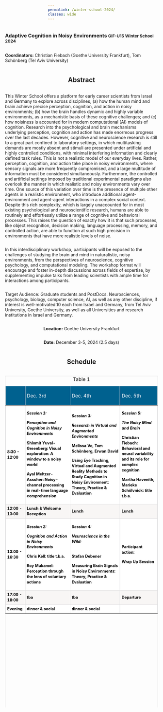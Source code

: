 ```yaml
---
permalink: /winter-school-2024/
classes: wide
---
```


<style>
  body {
	display: flex;
	align-items: center;
	justify-content: center;
	flex-direction: column;
	min-height: 100vh;
	padding: 4rem 0;
	font-family: -system-ui, -apple-system, BlinkMacSystemFont, sans-serif;
}

table {
	width: 100%;
	max-width: 50rem;
	
	tr:nth-child(even) th {
		color: #ccc;
		font-weight: normal;
	}
	
	th,
	td {
		padding: 0.5rem 1rem;
	}
	
	th {
		font-weight: normal;
		border-top: thin dotted #ccc;
	}
	
	td {
		font-size: 0.8rem;
		font-weight: bold;
		line-height: 1.4;
		border-radius: 0.2rem;
		transition: opacity 0.3s ease;
	}
	
	td > span {
		font-size: 0.8em;
		font-weight: normal;
		display: block;
		width: 100%;
	}
}

.stage-earth {background-color: #FFA726};
.stage-mercury {background-color: #9CCC65};
.stage-venus {background-color: #FF8A65};
.stage-mars {background-color: #B3E5FC};
.stage-jupiter {background-color: #81D4FA};
.stage-saturn {background-color: #26C6DA};
</style>

<h3>Adaptive Cognition in Noisy Environments <small class="text-muted"> GIF-U15 Winter School 2024  </small> </h3>

<b>Coordinators:</b>	Christian Fiebach (Goethe University Frankfurt), 
Tom Schönberg (Tel Aviv University) 

<h2>Abstract </h2>

This Winter School offers a platform for early career scientists from Israel and Germany to explore across disciplines, (a) how the human mind and brain achieve precise perception, cognition, and action in noisy environments; (b) how the brain handles dynamic and highly variable environments, as a mechanistic basis of these cognitive challenges; and (c) how noisiness is accounted for in modern computational (AI) models of cognition. Research into the psychological and brain mechanisms underlying perception, cognition and action has made enormous progress over the last decades. However, cognitive and neuroscience research is still to a great part confined to laboratory settings, in which multitasking demands are mostly absent and stimuli are presented under artificial and highly controlled conditions, with minimal interfering information and clearly defined task rules. This is not a realistic model of our everyday lives. Rather, perception, cognition, and action take place in noisy environments, where sensory signals are more frequently compromised, and a large multitude of information must be considered simultaneously. Furthermore, the controlled and artificial settings imposed by traditional experimental paradigms also overlook the manner in which realistic and noisy environments vary over time. One source of this variation over time is the presence of multiple other agents in a realistic environment, who introduce additional agent-environment and agent-agent interactions in a complex social context. Despite this rich complexity, which is largely unaccounted for in most existing psychological and neuroscientific research, humans are able to routinely and effortlessly utilize a range of cognitive and behavioral processes. This raises the question of exactly how it is that such processes, like object recognition, decision making, language processing, memory, and controlled action, are able to function at such high precision in environments that have more realistic levels of noise.

In this interdisciplinary workshop, participants will be exposed to the challenges of studying the brain and mind in naturalistic, noisy environments, from the perspectives of neuroscience, cognitive psychology, and computational modeling. The workshop format will encourage and foster in-depth discussions across fields of expertise, by supplementing impulse talks from leading scientists with ample time for interactions among participants.

Target Audience: Graduate students and PostDocs. Neurosciences, psychology, biology, computer science, AI, as well as any other discipline, if interest is well-motivated.10 each from Israel and Germany, from Tel Aviv University, Goethe University, as well as all Universities and research institutions in Israel and Germany. 

<b>Location:</b> Goethe University Frankfurt	

<b>Date:</b> December 3-5, 2024 (2.5 days)


<h2> Schedule </h2>

<style>
.schedule {
    overflow: auto;
    width: 100%;
}
.schedule table {
    border: 1px groove #dededf;
    height: 100%;
    width: 100%;
    table-layout: fixed;
    border-collapse: collapse;
    border-spacing: 1px;
    text-align: left;
}
.schedule caption {
    caption-side: top;
    text-align: center;
}
.schedule th {
    border: 1px groove #dededf;
    background-color: #00618f;
    color: #ffffff;
    padding: 5px;
}
.schedule td {
    border: 1px groove #dededf;
    padding: 5px;
}
.schedule tr:nth-child(even) td {
    background-color: #f8f6f5;
    color: #000000;
}
.schedule tr:nth-child(odd) td {
    background-color: #ffffff;
    color: #000000;
}
</style>

<div class="schedule" role="region" tabindex="0">
<table>
    <caption>Table 1</caption>
    <thead>
        <tr>
            <th><br></th>
            <th>
                <p>Dec. 3rd</p>
            </th>
            <th>
                <p>Dec. 4th</p>
            </th>
            <th>Dec. 5th</th>
        </tr>
    </thead>
    <tbody>
        <tr>
            <td>
                <div><b>8:30 - 12:00</b></div>
            </td>
            <td>
                <p><b><i>Session 1: </i></b></p>
                <p><b><i>Perception and Cognition in Noisy Environments</i></b></p>
                <p>Shlomit Yuval-Greenberg: Visual exploration: A window to a noisy world</p>
                <p>Ayal Meltzer-Asscher: Noisy-channel processing in real-time language comprehension</p>
            </td>
            <td>
                <p><b><i>Session 3:</i></b></p>
                <p><b><i>Research in Virtual and Augmented Environments</i></b> </p>
                <p>Melissa Vo, Tom Schönberg, Erwan David </p>
                <p>Using Eye Tracking, Virtual and Augmented Reality Methods to Study Cognition in Noisy Environment: Theory, Practice &amp; Evaluation</p>
            </td>
            <td>
                <p><b><i>Session 5:</i></b></p>
                <p><b><i>The Noisy Mind and Brain </i></b></p>
                <p>Christian Fiebach: Behavioral and neural variability and its role for complex cognition</p>
                <p>Martha Havenith, Marieke Schölvnick: title t.b.a.</p>
            </td>
        </tr>
        <tr>
            <td><b>12:00 - 13:00</b><br></td>
            <td>Lunch &amp; Welcome Reception</td>
            <td>Lunch</td>
            <td>Lunch</td>
        </tr>
        <tr>
            <td>
                <div><b>13:00 - 16:30</b></div>
            </td>
            <td>
                <p><b><i>Session 2: </i></b></p>
                <p><b><i>Cognition and Action in Noisy Environments</i></b></p>
                <p>Chris Kell: title t.b.a.</p>
                <p>Roy Mukamel: Perception through the lens of voluntary actions</p>
            </td>
            <td>
                <p><b><i>Session 4:</i></b></p>
                <p><b><i>Neuroscience in the Wild: </i></b><b><i><br><br></i></b></p>
                <p>Stefan Debener</p>
                <p>Measuring Brain Signals in Noisy Environments: Theory, Practice &amp; Evaluation</p>
            </td>
            <td>
                <p>Participant action:</p>
                <p>Wrap Up Session</p>
            </td>
        </tr>
        <tr>
            <td><b>17:00 - 18:00</b><br></td>
            <td>tba</td>
            <td>tba</td>
            <td>Departure</td>
        </tr>
        <tr>
            <td><b>Evening</b></td>
            <td>dinner &amp; social</td>
            <td>dinner &amp; social</td>
            <td></td>
        </tr>
    </tbody>
</table>

<h2> List of Speakers </h2> 

**Prof. Dr. Erwan David** (Le Mans University, Computer Science Laboratory)
**Prof. Dr. Stefan Debener** (University of Oldenburg, Dept. of Psychology)
**Prof. Dr. Christian Fiebach** (Goethe University Frankfurt, Dept. of Psychology)
**Dr. Martha Nari Havenith** (Ernst Strüngmann Institute, Frankfurt)
**Prof. Dr. Chris Kell** (Goethe University Frankfurt, Dept. of Neurology)
**Prof. Dr. Ayal Meltzer-Asscher** (Tel Aviv University, Dept. of Linguistics & Sagol School of Neuroscience)
**Prof. Dr. Roy Mukamel** (Tel Aviv University, SSchool of Psychological Sciences)
**Dr. Marieke Schölvnick** (Ernst Strüngmann Institute, Frankfurt)
**Prof. Dr. Tom Schonberg** (Tel Aviv University, School of Biochemistry, Neurobiology, & Biophysics)
**Prof. Dr. Melissa Võ** (Goethe University Frankfurt, Dept. of Psychology)
**Prof. Dr. Shlomit Yuval** Greenblat (Tel Aviv University, School of Psychological Sciences)
